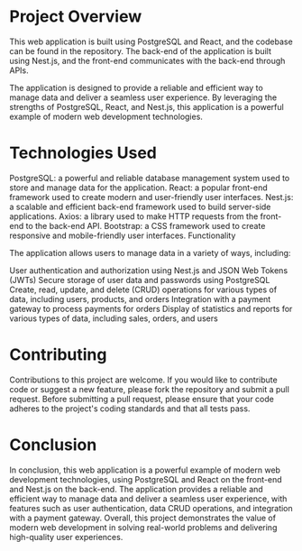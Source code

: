 # Project Overview

This web application is built using PostgreSQL and React, and the codebase can be found in the repository. The back-end of the application is built using Nest.js, and the front-end communicates with the back-end through APIs.

The application is designed to provide a reliable and efficient way to manage data and deliver a seamless user experience. By leveraging the strengths of PostgreSQL, React, and Nest.js, this application is a powerful example of modern web development technologies.

# Technologies Used

PostgreSQL: a powerful and reliable database management system used to store and manage data for the application.
React: a popular front-end framework used to create modern and user-friendly user interfaces.
Nest.js: a scalable and efficient back-end framework used to build server-side applications.
Axios: a library used to make HTTP requests from the front-end to the back-end API.
Bootstrap: a CSS framework used to create responsive and mobile-friendly user interfaces.
Functionality

The application allows users to manage data in a variety of ways, including:

User authentication and authorization using Nest.js and JSON Web Tokens (JWTs)
Secure storage of user data and passwords using PostgreSQL
Create, read, update, and delete (CRUD) operations for various types of data, including users, products, and orders
Integration with a payment gateway to process payments for orders
Display of statistics and reports for various types of data, including sales, orders, and users
# Contributing

Contributions to this project are welcome. If you would like to contribute code or suggest a new feature, please fork the repository and submit a pull request. Before submitting a pull request, please ensure that your code adheres to the project's coding standards and that all tests pass.

# Conclusion

In conclusion, this web application is a powerful example of modern web development technologies, using PostgreSQL and React on the front-end and Nest.js on the back-end. The application provides a reliable and efficient way to manage data and deliver a seamless user experience, with features such as user authentication, data CRUD operations, and integration with a payment gateway. Overall, this project demonstrates the value of modern web development in solving real-world problems and delivering high-quality user experiences.

